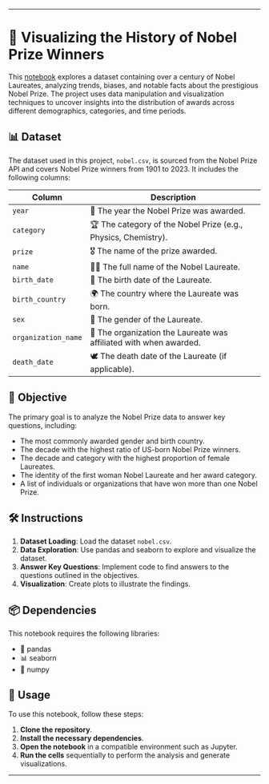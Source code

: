 
---

# 🏅 Visualizing the History of Nobel Prize Winners

This [notebook](https://github.com/victorlcastro-dsa/PBL_DataCamp/blob/main/workspaces/visualizing_the_history_of_nobel_prize_winners/workspace/notebook.ipynb) explores a dataset containing over a century of Nobel Laureates, analyzing trends, biases, and notable facts about the prestigious Nobel Prize. The project uses data manipulation and visualization techniques to uncover insights into the distribution of awards across different demographics, categories, and time periods.

## 📊 Dataset

The dataset used in this project, `nobel.csv`, is sourced from the Nobel Prize API and covers Nobel Prize winners from 1901 to 2023. It includes the following columns:

| Column               | Description                                                                                    |
|----------------------|------------------------------------------------------------------------------------------------|
| `year`               | 📅 The year the Nobel Prize was awarded.                                                       |
| `category`           | 🏆 The category of the Nobel Prize (e.g., Physics, Chemistry).                                  |
| `prize`              | 🎖️ The name of the prize awarded.                                                             |
| `name`               | 🧑‍🏫 The full name of the Nobel Laureate.                                                      |
| `birth_date`         | 🎂 The birth date of the Laureate.                                                             |
| `birth_country`      | 🌍 The country where the Laureate was born.                                                    |
| `sex`                | 🚻 The gender of the Laureate.                                                                 |
| `organization_name`  | 🏢 The organization the Laureate was affiliated with when awarded.                             |
| `death_date`         | 🕊️ The death date of the Laureate (if applicable).                                             |

## 🎯 Objective

The primary goal is to analyze the Nobel Prize data to answer key questions, including:

- The most commonly awarded gender and birth country.
- The decade with the highest ratio of US-born Nobel Prize winners.
- The decade and category with the highest proportion of female Laureates.
- The identity of the first woman Nobel Laureate and her award category.
- A list of individuals or organizations that have won more than one Nobel Prize.

## 🛠️ Instructions

1. **Dataset Loading**: Load the dataset `nobel.csv`.
2. **Data Exploration**: Use pandas and seaborn to explore and visualize the dataset.
3. **Answer Key Questions**: Implement code to find answers to the questions outlined in the objectives.
4. **Visualization**: Create plots to illustrate the findings.

## 📦 Dependencies

This notebook requires the following libraries:

- 🐼 pandas
- 📊 seaborn
- 🔢 numpy

## 🚀 Usage

To use this notebook, follow these steps:

1. **Clone the repository**.
2. **Install the necessary dependencies**.
3. **Open the notebook** in a compatible environment such as Jupyter.
4. **Run the cells** sequentially to perform the analysis and generate visualizations.

---

